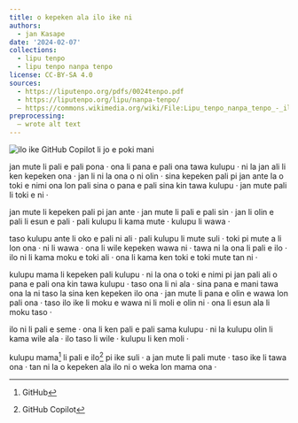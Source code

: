 ```yaml
---
title: o kepeken ala ilo ike ni
authors:
  - jan Kasape
date: '2024-02-07'
collections:
  - lipu tenpo
  - lipu tenpo nanpa tenpo
license: CC-BY-SA 4.0
sources:
  - https://liputenpo.org/pdfs/0024tenpo.pdf
  - https://liputenpo.org/lipu/nanpa-tenpo/
  – https://commons.wikimedia.org/wiki/File:Lipu_tenpo_nanpa_tenpo_-_ilo_ike.png
preprocessing:
  – wrote alt text
---
```


![ilo ike GitHub Copilot li jo e poki mani](https://upload.wikimedia.org/wikipedia/commons/9/92/Lipu_tenpo_nanpa_tenpo_-_ilo_ike.png)

jan mute li pali e pali pona · ona li pana e pali ona tawa kulupu · ni la jan ali li ken kepeken ona · jan li ni la ona o ni olin · sina kepeken pali pi jan ante la o toki e nimi ona lon pali sina o pana e pali sina kin tawa kulupu · jan mute pali li toki e ni ·

jan mute li kepeken pali pi jan ante · jan mute li pali e pali sin · jan li olin e pali li esun e pali · pali kulupu li kama mute · kulupu li wawa ·

taso kulupu ante li oko e pali ni ali · pali kulupu li mute suli · toki pi mute a li lon ona · ni li wawa · ona li wile kepeken wawa ni · tawa ni la ona li pali e ilo · ilo ni li kama moku e toki ali · ona li kama ken toki e toki mute tan ni ·

kulupu mama li kepeken pali kulupu · ni la ona o toki e nimi pi jan pali ali o pana e pali ona kin tawa kulupu · taso ona li ni ala · sina pana e mani tawa ona la ni taso la sina ken kepeken ilo ona · jan mute li pana e olin e wawa lon pali ona · taso ilo ike li moku e wawa ni li moli e olin ni · ona li esun ala li moku taso ·

ilo ni li pali e seme · ona li ken pali e pali sama kulupu · ni la kulupu olin li kama wile ala · ilo taso li wile · kulupu li ken moli ·

kulupu mama[^1] li pali e ilo[^2] pi ike suli · a jan mute li pali mute · taso ike li tawa ona · tan ni la o kepeken ala ilo ni o weka lon mama ona ·

[^1]: GitHub
[^2]: GitHub Copilot